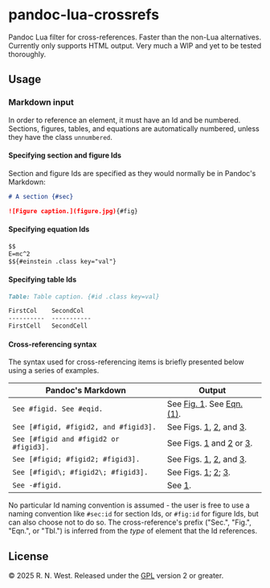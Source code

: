 # pandoc-lua-crossrefs

Pandoc Lua filter for cross-references. Faster than the non-Lua alternatives. Currently only supports HTML output. Very much a WIP and yet to be tested thoroughly.

## Usage


### Markdown input

In order to reference an element, it must have an Id and be numbered. Sections, figures, tables, and equations are automatically numbered, unless they have the class `unnumbered`.

#### Specifying section and figure Ids

Section and figure Ids are specified as they would normally be in Pandoc's Markdown:
```markdown
# A section {#sec}

![Figure caption.](figure.jpg){#fig}
```

#### Specifying equation Ids

```markdown
$$
E=mc^2
$${#einstein .class key="val"}
```

#### Specifying table Ids

```markdown
Table: Table caption. {#id .class key=val}

FirstCol    SecondCol
----------  -----------
FirstCell   SecondCell
```

#### Cross-referencing syntax

The syntax used for cross-referencing items is briefly presented below using a series of examples.

| Pandoc's Markdown | Output |
| --- | --- |
| `See #figid. See #eqid.` | See [Fig. 1](#). See [Eqn. (1)](#). |
| `See [#figid, #figid2, and #figid3].` | See Figs. [1](#), [2](#), and [3](#). |
| `See [#figid and #figid2 or #figid3].` | See Figs. [1](#) and [2](#) or [3](#). |
| `See [#figid; #figid2; #figid3].` | See Figs. [1](#), [2](#), and [3](#). |
| `See [#figid\; #figid2\; #figid3].` | See Figs. [1](#); [2](#); [3](#). |
| `See -#figid.` | See [1](#). |

No particular Id naming convention is assumed - the user is free to use a naming convention like `#sec:id` for section Ids, or `#fig:id` for figure Ids, but can also choose not to do so. The cross-reference's prefix ("Sec.", "Fig.", "Eqn.", or "Tbl.") is inferred from the *type* of element that the Id references.


## License

© 2025 R. N. West. Released under the [GPL](https://www.gnu.org/licenses/old-licenses/gpl-2.0.html) version 2 or greater.
